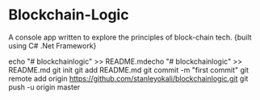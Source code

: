 # Blockchain-Logic
A console app written to explore the principles of block-chain tech. {built using C# .Net Framework}

echo "# blockchainlogic" >> README.mdecho "# blockchainlogic" >> README.md
git init
git add README.md
git commit -m "first commit"
git remote add origin https://github.com/stanleyokali/blockchainlogic.git
git push -u origin master
                
